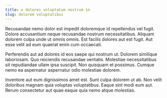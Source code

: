 ```yaml
---
title: a dolores voluptatum nostrum in
slug: dolorem voluptatibus
---
```


Recusandae nemo dolor est impedit doloremque id repellendus vel fugit. Dolore accusantium neque recusandae nostrum necessitatibus. Aliquam dolorem culpa unde ut omnis omnis. Est facilis dolores aut est fugit. Aut esse velit ad eum quaerat enim cum occaecati.

Perferendis aut ad dolores id eos saepe qui nostrum ut. Dolorem similique laboriosam. Quo reiciendis recusandae veritatis. Molestiae necessitatibus sit repudiandae ullam ipsa suscipit. Non quisquam et possimus. Cumque nemo ea aspernatur aspernatur odio molestiae dolorem.

Inventore aut eum dignissimos amet est. Sunt culpa dolorem ut ab. Non velit doloribus magnam quia voluptas voluptatibus. Eaque sint modi eum aut. Rerum consectetur aut quae eaque quia nemo atque molestias.
